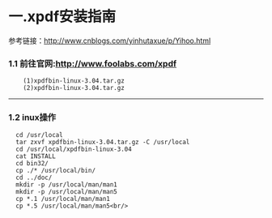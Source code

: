 # 一.xpdf安装指南

参考链接：http://www.cnblogs.com/yinhutaxue/p/Yihoo.html

### 1.1 前往官网:http://www.foolabs.com/xpdf<br/>
        (1)xpdfbin-linux-3.04.tar.gz
        (2)xpdfbin-linux-3.04.tar.gz
***
### 1.2 inux操作
      cd /usr/local
      tar zxvf xpdfbin-linux-3.04.tar.gz -C /usr/local
      cd /usr/local/xpdfbin-linux-3.04  
      cat INSTALL
      cd bin32/
      cp ./* /usr/local/bin/
      cd ../doc/
      mkdir -p /usr/local/man/man1
      mkdir -p /usr/local/man/man5
      cp *.1 /usr/local/man/man1
      cp *.5 /usr/local/man/man5<br/>
     


